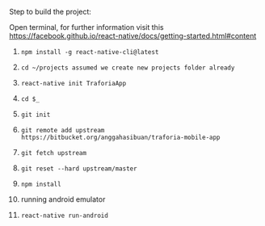 Step to build the project:

Open terminal, for further information visit this https://facebook.github.io/react-native/docs/getting-started.html#content

1. `npm install -g react-native-cli@latest`


2. `cd ~/projects assumed we create new projects folder already`


3. `react-native init TraforiaApp`


4. `cd $_`


5. `git init`


6. `git remote add upstream https://bitbucket.org/anggahasibuan/traforia-mobile-app`


7. `git fetch upstream`


8. `git reset --hard upstream/master`


9. `npm install`


10. running android emulator


11. `react-native run-android`